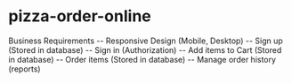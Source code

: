 # pizza-order-online

Business Requirements
-- Responsive Design (Mobile, Desktop)
-- Sign up (Stored in database)
-- Sign in (Authorization)
-- Add items to Cart (Stored in database)
-- Order items (Stored in database)
-- Manage order history (reports)

